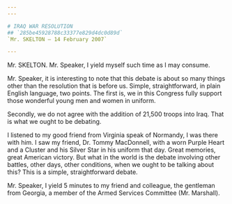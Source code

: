 ```yaml
---
---

# IRAQ WAR RESOLUTION
## `285be45928788c33377e829d4dc0d89d`
`Mr. SKELTON — 14 February 2007`

---
```



Mr. SKELTON. Mr. Speaker, I yield myself such time as I may consume.

Mr. Speaker, it is interesting to note that this debate is about so 
many things other than the resolution that is before us. Simple, 
straightforward, in plain English language, two points. The first is, 
we in this Congress fully support those wonderful young men and women 
in uniform.

Secondly, we do not agree with the addition of 21,500 troops into 
Iraq. That is what we ought to be debating.

I listened to my good friend from Virginia speak of Normandy, I was 
there with him. I saw my friend, Dr. Tommy MacDonnell, with a worn 
Purple Heart and a Cluster and his Silver Star in his uniform that day. 
Great memories, great American victory. But what in the world is the 
debate involving other battles, other days, other conditions, when we 
ought to be talking about this? This is a simple, straightforward 
debate.

Mr. Speaker, I yield 5 minutes to my friend and colleague, the 
gentleman from Georgia, a member of the Armed Services Committee (Mr. 
Marshall).